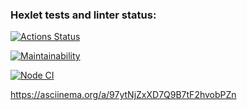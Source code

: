 ### Hexlet tests and linter status:
[![Actions Status](https://github.com/ilyaozhereliev/frontend-project-lvl1/workflows/hexlet-check/badge.svg)](https://github.com/ilyaozhereliev/frontend-project-lvl1/actions)

[![Maintainability](https://api.codeclimate.com/v1/badges/2469e283ed3ccdcbbf70/maintainability)](https://codeclimate.com/github/ilyaozhereliev/frontend-project-lvl1/maintainability)

[![Node CI](https://github.com/ilyaozhereliev/frontend-project-lvl1/workflows/ci/badge.svg)](https://github.com/ilyaozhereliev/frontend-project-lvl1/actions)

https://asciinema.org/a/97ytNjZxXD7Q9B7tF2hvobPZn